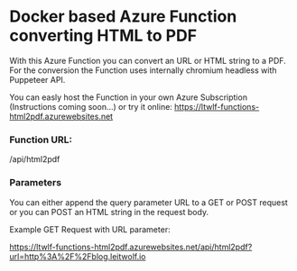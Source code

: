 # Docker based Azure Function converting HTML to PDF

With this Azure Function you can convert an URL or HTML string to a PDF. For the conversion the Function uses internally chromium headless with Puppeteer API.

You can easly host the Function in your own Azure Subscription (Instructions coming soon...) or try it online:
https://ltwlf-functions-html2pdf.azurewebsites.net 

### Function URL:
/api/html2pdf

### Parameters
You can either append the query parameter URL to a GET or POST request or you can POST an HTML string in the request body.


Example GET Request with URL parameter:

https://ltwlf-functions-html2pdf.azurewebsites.net/api/html2pdf?url=http%3A%2F%2Fblog.leitwolf.io

